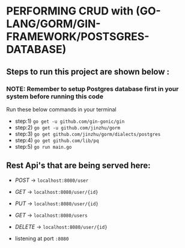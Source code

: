 # PERFORMING CRUD with (GO-LANG/GORM/GIN-FRAMEWORK/POSTSGRES-DATABASE)
## Steps to run this project are shown below : 
### NOTE: Remember to setup Postgres database first in your system before running this code
Run these below commands in your terminal
- step:1) `go get -u github.com/gin-gonic/gin`
- step:2) `go get -u github.com/jinzhu/gorm`
- step:3) `go get github.com/jinzhu/gorm/dialects/postgres`
- step:4) `go get github.com/lib/pq`
- step:5) `go run main.go`

## Rest Api's that are being served here:
- *POST* -> `localhost:8080/user`
- *GET* -> `localhost:8080/user/{id}`
- *PUT* -> `localhost:8080/user/{id}`
- *GET* -> `localhost:8080/users`
- *DELETE* -> `localhost:8080/user/{id}`

- listening at port `:8080`

